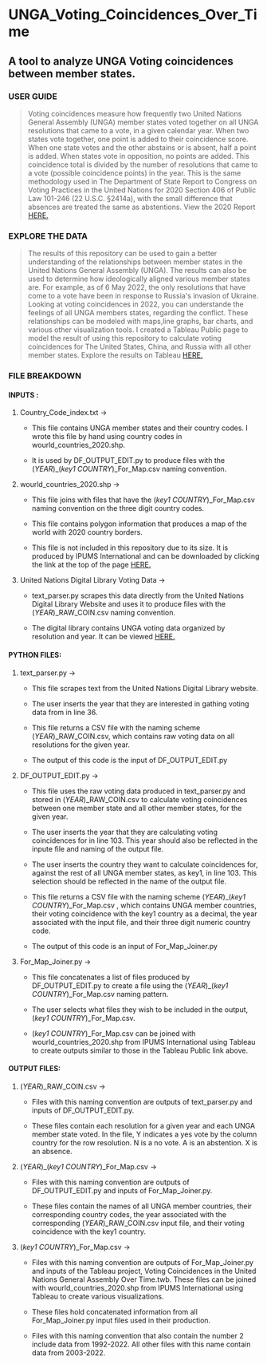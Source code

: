 # UNGA_Voting_Coincidences_Over_Time
## A tool to analyze UNGA Voting coincidences between member states.

### USER GUIDE

> Voting coincidences measure how frequently two United Nations General Assembly (UNGA) member states voted together on all UNGA resolutions that came to a vote, in a given calendar year. 
> When two states vote together, one point is added to their coincidence score. When one state votes and the other abstains or is absent, half a point is added. When states vote in opposition, no points are added. 
> This coincidence total is divided by the number of resolutions that came to a vote (possible coincidence points) in the year. 
> This is the same methodology used in The Department of State Report to Congress on Voting Practices in the United Nations for 2020 Section 406 of Public Law 101-246 (22 U.S.C. §2414a), with the small difference that absences are treated the same as abstentions.
> View the 2020 Report [HERE.]( https://www.state.gov/wp-content/uploads/2021/11/Report-Voting-Practices-in-the-United-Nations-2020.pdf "Report to Congress") 


### EXPLORE THE DATA

> The results of this repository can be used to gain a better understanding of the relationships between member states in the United Nations General Assembly (UNGA).
> The results can also be used to determine how ideologically aligned various member states are.
> For example, as of 6 May 2022, the only resolutions that have come to a vote have been in response to Russia's invasion of Ukraine.
> Looking at voting coincidences in 2022, you can understande the feelings of all UNGA members states, regarding the conflict.
> These relationships can be modeled with maps,line graphs, bar charts, and various other visualization tools.
> I created a Tableau Public page to model the result of using this repository to calculate voting coincidences for The United States, China, and Russia with all other member states.
> Explore the results on Tableau [HERE.](https://public.tableau.com/views/VotingCoincidencesintheUnitedNationsGeneralAssemblyOverTime/VotingCoincidenceswithKeyUNGAMemberStates?:language=en-US&publish=yes&:display_count=n&:origin=viz_share_link "Jacqueline's Tableau")


### FILE BREAKDOWN


#### INPUTS :

1. Country_Code_index.txt ->   
   * This file contains UNGA member states and their country codes. I wrote this file by hand using country codes in wourld_countries_2020.shp. 

   * It is used by DF_OUTPUT_EDIT.py to produce files with the (*YEAR*)_(*key1 COUNTRY*)_For_Map.csv naming convention.
                    
   
2. wourld_countries_2020.shp  ->    
   * This file joins with files that have the (*key1 COUNTRY*)_For_Map.csv naming convention on the three digit country codes.
   
   * This file contains polygon information that produces a map of the world with 2020 country borders.
  
   * This file is not included in this repository due to its size. It is produced by IPUMS International and can be downloaded by clicking the link at the top of the page [HERE.](https://international.ipums.org/international/gis.shtml "IPUMS International Shape File")
   

3. United Nations Digital Library Voting Data ->    
   * text_parser.py scrapes this data directly from the United Nations Digital Library Website and uses it to produce files with the (*YEAR*)_RAW_COIN.csv naming convention. 
  
   * The digital library contains UNGA voting data organized by resolution and year. It can be viewed [HERE.](https://digitallibrary.un.org/search?ln=en&cc=Voting%20Data&p=&f=&rm=&ln=en&sf=year&so=a&rg=50&c=Voting%20Data&c=&of=hb&fti=0&fct__2=General%20Assembly&fct__9=Vote&fct__3=2021&fti=0&fct__2=General%20Assembly&fct__9=Vote&fct__3=2021 "United Nations Digital Library")
   

#### PYTHON FILES:
    
1. text_parser.py ->   
   * This file scrapes text from the United Nations Digital Library website.

   * The user inserts the year that they are interested in gathing voting data from in line 36.

   * This file returns a CSV file with the naming scheme  (*YEAR*)_RAW_COIN.csv, which contains raw voting data on all resolutions for the given year.

   * The output of this code is the input of DF_OUTPUT_EDIT.py
                    
   
2. DF_OUTPUT_EDIT.py  ->    
   * This file uses the raw voting data produced in text_parser.py and stored in (*YEAR*)_RAW_COIN.csv to calculate voting coincidences between one member state and all other member states, for the given year.
  
   * The user inserts the year that they are calculating voting coincidences for in line 103. This year should also be reflected in the inpute file and naming of the output file.
   
   * The user inserts the country they want to calculate coincidences for, against the rest of all UNGA member states, as key1, in line 103. This selection should be reflected in the name of the output file.   
   
   * This file returns a CSV file with the naming scheme (*YEAR*)_(*key1 COUNTRY*)_For_Map.csv , which contains UNGA member countries, their voting coincidence with the key1 country as a decimal, the year associated with the input file, and their three digit numeric country code.
   
   * The output of this code is an input of For_Map_Joiner.py  
  

3. For_Map_Joiner.py ->    
   * This file concatenates a list of files produced by DF_OUTPUT_EDIT.py to create a file using the (*YEAR*)_(*key1 COUNTRY*)_For_Map.csv naming pattern. 
  
   * The user selects what files they wish to be included in the output, (*key1 COUNTRY*)_For_Map.csv.
   
   * (*key1 COUNTRY*)_For_Map.csv can be joined with wourld_countries_2020.shp from IPUMS International using Tableau to create outputs similar to those in the Tableau Public link above. 
  

#### OUTPUT FILES:
  
1. (*YEAR*)_RAW_COIN.csv  ->    
   * Files with this naming convention are outputs of text_parser.py and inputs of DF_OUTPUT_EDIT.py.  
  
   * These files contain each resolution for a given year and each UNGA member state voted.  In the file, Y indicates a yes vote by the column country for the row resolution. N is a no vote. A is an abstention. X is an absence.
  
  
2. (*YEAR*)_(*key1 COUNTRY*)_For_Map.csv  ->    
   * Files with this naming convention are outputs of DF_OUTPUT_EDIT.py and inputs of  For_Map_Joiner.py.  
  
   * These files contain the names of all UNGA member countries, their corresponding country codes, the year associated with the corresponding (*YEAR*)_RAW_COIN.csv input file, and their voting coincidence with the key1 country.
  
  
3. (*key1 COUNTRY*)_For_Map.csv  ->    
   * Files with this naming convention are outputs of For_Map_Joiner.py and inputs of the Tableau project, Voting Coincidences in the United Nations General Assembly Over Time.twb. These files can be joined with wourld_countries_2020.shp from IPUMS International using Tableau to create various visualizations.
  
   * These files hold concatenated information from all For_Map_Joiner.py input files used in their production.      
   
   * Files with this naming convention that also contain the number 2 include data from 1992-2022. All other files with this name contain data from 2003-2022.          
            
